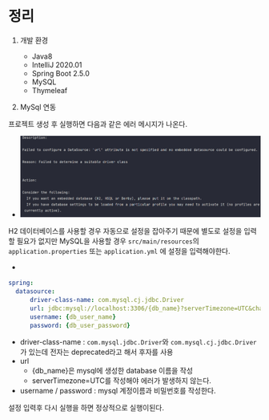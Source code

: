 # 정리

1. 개발 환경
   * Java8
   * IntelliJ 2020.01
   * Spring Boot 2.5.0
   * MySQL
   * Thymeleaf

2. MySql 연동

프로젝트 생성 후 실행하면 다음과 같은 에러 메시지가 나온다.

 * ![image-20210605165008470](README.assets/image-20210605165008470.png)

H2 데이터베이스를 사용할 경우 자동으로 설정을 잡아주기 때문에 별도로 설정을 입력할 필요가 없지만 MySQL을 사용할 경우  `src/main/resources`의 `application.properties` 또는 `application.yml` 에 설정을 입력해야한다.

* 

  ``` yaml
  spring:
  	datasource:
  		driver-class-name: com.mysql.cj.jdbc.Driver
  		url: jdbc:mysql://localhost:3306/{db_name}?serverTimezone=UTC&characterEncoding=UTF-8
  		username: {db_user_name}
  		password: {db_user_password}
  ```

  * driver-class-name : `com.mysql.jdbc.Driver`와 `com.mysql.cj.jdbc.Driver`가 있는데 전자는 deprecated라고 해서 후자를 사용
  * url
    * {db_name}은 mysql에 생성한 database 이름을 작성
    * serverTimezone=UTC를 작성해야 에러가 발생하지 않는다.
  * username / password : mysql 계정이름과 비밀번호를 작성한다.

설정 입력후 다시 실행을 하면 정상적으로 실행이된다.